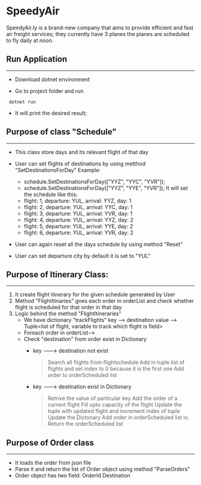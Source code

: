 # SpeedyAir
SpeedyAir.ly is a brand-new company that aims to provide efficient and fast air freight services; they currently have 3 planes the planes are scheduled to fly daily at noon.

## Run Application
-------------------------------------
- Download dotnet environment

- Go to project folder and run

```
 dotnet run 
```
- It will print the desired result;

## Purpose of class "Schedule"
---------------------------------------
- This class store days and its relevant flight of that day
- User can set flights of destinations by using metthod "SetDestinationsForDay"
Example:
   - schedule.SetDestinationsForDay(["YYZ", "YYC", "YVR"]);
   - schedule.SetDestinationsForDay(["YYZ", "YYE", "YVR"]);
It will set the schedule like  this:
  - flight: 1, departure: YUL, arrival: YYZ, day: 1
  - flight: 2, departure: YUL, arrival: YYC, day: 1
  - flight: 3, departure: YUL, arrival: YVR, day: 1
  - flight: 4, departure: YUL, arrival: YYZ, day: 2
  - flight: 5, departure: YUL, arrival: YYE, day: 2
  - flight: 6, departure: YUL, arrival: YVR, day: 2

- User can again reset all the days schedule by using method  "Reset"
- User can set departure city by default it is set to "YUL"

## Purpose of Itinerary Class:
----------------------------------------
1. It create flight itinerary for the given schedule generated by User
2. Method "FlightItinaries" goes each order in orderList and check whether flight is 
   scheduled for that order in that day
3. Logic behind the method "FlightItineraries"
   - We have dictionary "trackFlights" 
      key --> destination 
      value --> Tuple<list of flight, variable to track which flight is field>
   - Foreach order in orderList--> 
   - Check "destination" from order exist in Dictionary
      - key ---> destination not exist
      
        > Search all flights from flightschedule
        > Add in tuple list of flights and set index to 0 because it is the first one
        > Add order to orderScheduled list
        
     - key  ---> destination exist in Dictionary
        > Retrive the value of particular key
        > Add the order of a current flight 
        > Fill upto capacity of the flight
        > Update the tuple with updated flight and increment index of tuple
        > Update the Dictonary 
        > Add order in orderScheduled list
    iv. Return the orderScheduled list

## Purpose of Order class
----------------------------------------

- It loads the order from json file
- Parse it and return the list of Order object using method "ParseOrders"
- Order object has two field:
   OrderId
   Destination

